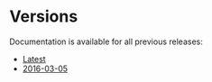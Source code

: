 # Versions

Documentation is available for all previous releases:

* [Latest](../current/)
* [2016-03-05](../2016-03-05/)
